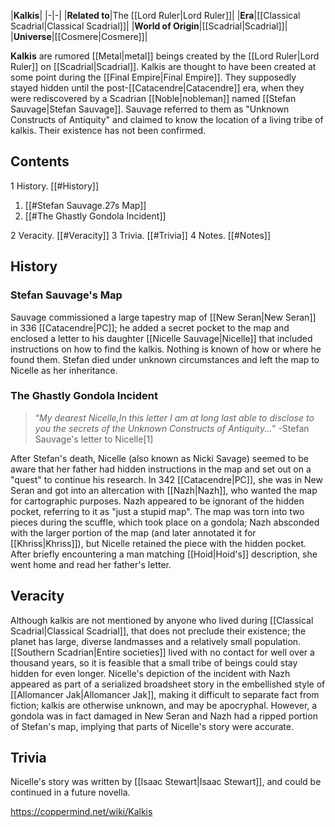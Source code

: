 |**Kalkis**|
|-|-|
|**Related to**|The [[Lord Ruler\|Lord Ruler]]|
|**Era**|[[Classical Scadrial\|Classical Scadrial]]|
|**World of Origin**|[[Scadrial\|Scadrial]]|
|**Universe**|[[Cosmere\|Cosmere]]|

**Kalkis** are rumored [[Metal\|metal]] beings created by the [[Lord Ruler\|Lord Ruler]] on [[Scadrial\|Scadrial]].
Kalkis are thought to have been created at some point during the [[Final Empire\|Final Empire]]. They supposedly stayed hidden until the post-[[Catacendre\|Catacendre]] era, when they were rediscovered by a Scadrian [[Noble\|nobleman]] named [[Stefan Sauvage\|Stefan Sauvage]]. Sauvage referred to them as "Unknown Constructs of Antiquity" and claimed to know the location of a living tribe of kalkis. Their existence has not been confirmed.

## Contents

1 History. [[#History]] 

1. [[#Stefan Sauvage.27s Map]] 
1. [[#The Ghastly Gondola Incident]] 


2 Veracity. [[#Veracity]] 
3 Trivia. [[#Trivia]] 
4 Notes. [[#Notes]] 


## History
### Stefan Sauvage's Map
Sauvage commissioned a large tapestry map of [[New Seran\|New Seran]] in 336 [[Catacendre\|PC]]; he added a secret pocket to the map and enclosed a letter to his daughter [[Nicelle Sauvage\|Nicelle]] that included instructions on how to find the kalkis. Nothing is known of how or where he found them. Stefan died under unknown circumstances and left the map to Nicelle as her inheritance.

### The Ghastly Gondola Incident
>“*My dearest Nicelle,In this letter I am at long last able to disclose to you the secrets of the Unknown Constructs of Antiquity...*”
\-Stefan Sauvage's letter to Nicelle[1]

After Stefan's death, Nicelle (also known as Nicki Savage) seemed to be aware that her father had hidden instructions in the map and set out on a "quest" to continue his research. In 342 [[Catacendre\|PC]], she was in New Seran and got into an altercation with [[Nazh\|Nazh]], who wanted the map for cartographic purposes. Nazh appeared to be ignorant of the hidden pocket, referring to it as "just a stupid map". The map was torn into two pieces during the scuffle, which took place on a gondola; Nazh absconded with the larger portion of the map (and later annotated it for [[Khriss\|Khriss]]), but Nicelle retained the piece with the hidden pocket. After briefly encountering a man matching [[Hoid\|Hoid's]] description, she went home and read her father's letter.

## Veracity
Although kalkis are not mentioned by anyone who lived during [[Classical Scadrial\|Classical Scadrial]], that does not preclude their existence; the planet has large, diverse landmasses and a relatively small population. [[Southern Scadrian\|Entire societies]] lived with no contact for well over a thousand years, so it is feasible that a small tribe of beings could stay hidden for even longer.
Nicelle's depiction of the incident with Nazh appeared as part of a serialized broadsheet story in the embellished style of [[Allomancer Jak\|Allomancer Jak]], making it difficult to separate fact from fiction; kalkis are otherwise unknown, and may be apocryphal. However, a gondola was in fact damaged in New Seran and Nazh had a ripped portion of Stefan's map, implying that parts of Nicelle's story were accurate.

## Trivia
Nicelle's story was written by [[Isaac Stewart\|Isaac Stewart]], and could be continued in a future novella.


https://coppermind.net/wiki/Kalkis
